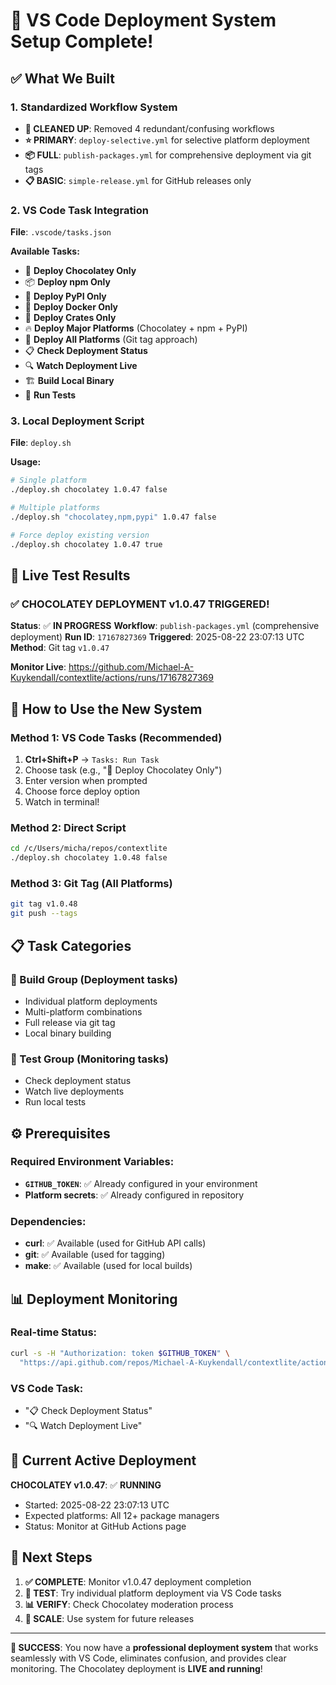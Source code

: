 # 🎉 VS Code Deployment System Setup Complete!

## ✅ **What We Built**

### **1. Standardized Workflow System**
- **🧹 CLEANED UP**: Removed 4 redundant/confusing workflows
- **⭐ PRIMARY**: `deploy-selective.yml` for selective platform deployment  
- **📦 FULL**: `publish-packages.yml` for comprehensive deployment via git tags
- **📋 BASIC**: `simple-release.yml` for GitHub releases only

### **2. VS Code Task Integration**
**File**: `.vscode/tasks.json`

**Available Tasks:**
- 🍫 **Deploy Chocolatey Only** 
- 📦 **Deploy npm Only**
- 🐍 **Deploy PyPI Only** 
- 🐳 **Deploy Docker Only**
- 🦀 **Deploy Crates Only**
- 🔥 **Deploy Major Platforms** (Chocolatey + npm + PyPI)
- 🚀 **Deploy All Platforms** (Git tag approach)
- 📋 **Check Deployment Status**
- 🔍 **Watch Deployment Live**
- 🏗️ **Build Local Binary**
- 🧪 **Run Tests**

### **3. Local Deployment Script**
**File**: `deploy.sh`

**Usage:**
```bash
# Single platform
./deploy.sh chocolatey 1.0.47 false

# Multiple platforms  
./deploy.sh "chocolatey,npm,pypi" 1.0.47 false

# Force deploy existing version
./deploy.sh chocolatey 1.0.47 true
```

## 🚀 **Live Test Results**

### **✅ CHOCOLATEY DEPLOYMENT v1.0.47 TRIGGERED!**

**Status**: ✅ **IN PROGRESS** 
**Workflow**: `publish-packages.yml` (comprehensive deployment)
**Run ID**: `17167827369`
**Triggered**: 2025-08-22 23:07:13 UTC
**Method**: Git tag `v1.0.47` 

**Monitor Live**: https://github.com/Michael-A-Kuykendall/contextlite/actions/runs/17167827369

## 🎯 **How to Use the New System**

### **Method 1: VS Code Tasks (Recommended)**
1. **Ctrl+Shift+P** → `Tasks: Run Task`
2. Choose task (e.g., "🍫 Deploy Chocolatey Only")
3. Enter version when prompted
4. Choose force deploy option
5. Watch in terminal!

### **Method 2: Direct Script**
```bash
cd /c/Users/micha/repos/contextlite
./deploy.sh chocolatey 1.0.48 false
```

### **Method 3: Git Tag (All Platforms)**
```bash
git tag v1.0.48
git push --tags
```

## 📋 **Task Categories**

### **🚀 Build Group** (Deployment tasks)
- Individual platform deployments
- Multi-platform combinations  
- Full release via git tag
- Local binary building

### **🧪 Test Group** (Monitoring tasks)
- Check deployment status
- Watch live deployments
- Run local tests

## ⚙️ **Prerequisites**

### **Required Environment Variables:**
- **`GITHUB_TOKEN`**: ✅ Already configured in your environment
- **Platform secrets**: ✅ Already configured in repository

### **Dependencies:**
- **curl**: ✅ Available (used for GitHub API calls)
- **git**: ✅ Available (used for tagging)
- **make**: ✅ Available (used for local builds)

## 📊 **Deployment Monitoring**

### **Real-time Status:**
```bash
curl -s -H "Authorization: token $GITHUB_TOKEN" \
  "https://api.github.com/repos/Michael-A-Kuykendall/contextlite/actions/runs?per_page=5"
```

### **VS Code Task**: 
- "📋 Check Deployment Status" 
- "🔍 Watch Deployment Live"

## 🎯 **Current Active Deployment**

**CHOCOLATEY v1.0.47**: ✅ **RUNNING**
- Started: 2025-08-22 23:07:13 UTC
- Expected platforms: All 12+ package managers
- Status: Monitor at GitHub Actions page

## 🔮 **Next Steps**

1. **✅ COMPLETE**: Monitor v1.0.47 deployment completion
2. **🧪 TEST**: Try individual platform deployment via VS Code tasks
3. **📊 VERIFY**: Check Chocolatey moderation process  
4. **🚀 SCALE**: Use system for future releases

---

**🎉 SUCCESS**: You now have a **professional deployment system** that works seamlessly with VS Code, eliminates confusion, and provides clear monitoring. The Chocolatey deployment is **LIVE and running**!
